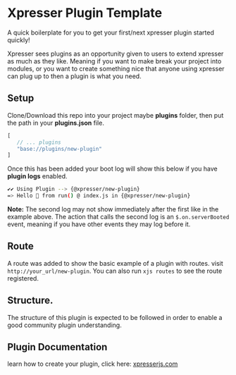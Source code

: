 # Xpresser Plugin Template
A quick boilerplate for you to get your first/next xpresser plugin started quickly!

Xpresser sees plugins as an opportunity given to users to extend xpresser as much as they like.
Meaning if you want to make break your project into modules, or you want to create something nice that anyone using xpresser can plug up to then a plugin is what you need.


## Setup
Clone/Download this repo into your project maybe **plugins** folder, then put the path in your **plugins.json** file.
```javascript
[
   // ... plugins
   "base://plugins/new-plugin"
]   
```

Once this has been added your boot log will show this below if you have **plugin logs** enabled.
```sh
✔✔ Using Plugin --> {@xpresser/new-plugin}
=> Hello 👋 from run() @ index.js in {@xpresser/new-plugin}
```
**Note:** The second log may not show immediately after the first like in the example above.
The action that calls the second log is an `$.on.serverBooted` event, meaning if you have other events they may log before it.


## Route
A route was added to show the basic example of a plugin with routes. visit `http://your_url/new-plugin`. 
You can also run `xjs routes` to see the route registered.

## Structure.
The structure of this plugin is expected to be followed in order to enable a good community plugin understanding.


## Plugin Documentation
learn how to create your plugin, click here: [xpresserjs.com](https://xpresserjs.com/plugins/create)